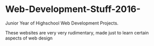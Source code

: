 # Web-Development-Stuff-2016-
Junior Year of Highschool Web Development Projects.


These websites are very very rudimentary, made just to learn certain aspects of web design

